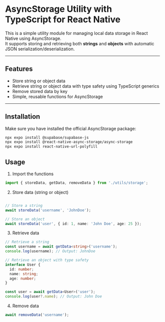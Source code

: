 # AsyncStorage Utility with TypeScript for React Native

This is a simple utility module for managing local data storage in React Native using AsyncStorage.  
It supports storing and retrieving both **strings** and **objects** with automatic JSON serialization/deserialization.  

---

## Features

- Store string or object data
- Retrieve string or object data with type safety using TypeScript generics
- Remove stored data by key
- Simple, reusable functions for AsyncStorage

---

## Installation

Make sure you have installed the official AsyncStorage package:

```bash
npx expo install @supabase/supabase-js
npx expo install @react-native-async-storage/async-storage
npx expo install react-native-url-polyfill
```

## Usage
1. Import the functions
```typescript
import { storeData, getData, removeData } from './utils/storage';
```
2. Store data (string or object)
```typescript

// Store a string
await storeData('username', 'JohnDoe');

// Store an object
await storeData('user', { id: 1, name: 'John Doe', age: 25 });
```

3. Retrieve data
```typescript
// Retrieve a string
const username = await getData<string>('username');
console.log(username); // Output: JohnDoe

// Retrieve an object with type safety
interface User {
  id: number;
  name: string;
  age: number;
}

const user = await getData<User>('user');
console.log(user?.name); // Output: John Doe
```

4. Remove data
```typescript
await removeData('username');
```
